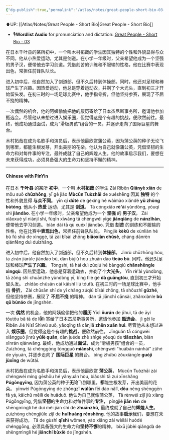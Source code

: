 ```yaml
---
{"dg-publish":true,"permalink":"/atlas/notes/great-people-short-bio-03-kimura-takuya/"}
---
```


⬆️UP: [[Atlas/Notes/Great People - Short Bio\|Great People - Short Bio]]

- 🎙️**Wordlist Audio** for pronunciation and dictation: [Great People - Short Bio - 03](https://drive.google.com/file/d/1iLrTxZRJo5cP0y7spqeBkKcMoGaDdJiC/view?usp=drive_link)

在日本千叶县的某所初中，一个叫木村拓哉的学生因其独特的个性和外貌显得与众不同。他从小热爱运动，尤其是剑道。在小学一年级时，父亲希望他成为一个坚强的男子汉，便带他去学习剑道。凭借刻苦的训练和不服输的性格，他在比赛中表现出色，常担任前锋队队长。

进入初中后，他自然加入了剑道部，但不久后转到体操部。同时，他还对足球和棒球产生了兴趣。因热爱运动，他总是穿着运动衣，并剃了个大光头，直到初三才开始留头发。在初三时的一场足球比赛中，他手指骨折，但他坚持参赛，展现了不屈不挠的精神。

一次偶然的机会，他的阿姨偷偷把他的履历寄给了日本杰尼斯事务所，邀请他参加甄选会。尽管他从未想过进入娱乐圈，但觉得这是个有趣的挑战，便欣然前往。最终，他成功通过面试，成为“滑板男孩”组合的一员，并逐步走向了国际巨星的舞台。

木村拓哉在成为名歌手和演员后，表示他最欣赏蒲公英，因为蒲公英的种子无论飞到哪里，都能生根发芽，开出美丽的花朵。他认为自己就像蒲公英，凭借坚韧的生命力和对每件事的专注，最终成就了自己的辉煌人生。他的故事启示我们，要想在未来获得成功，必须具备强大的生命力和坚持不懈的精神。


---

#### Chinese with PinYin

在日本  **千叶县**  的某所  **初中**，一个叫  **木村拓哉**  的学生
Zài Rìběn **Qiānyè xiàn** de mǒu suǒ **chūzhōng**, yī gè jiào **Mùcūn Tuòzhāi** de xuéshēng
因其  **独特**  的个性和外貌显得  **与众不同**。
yīn qí **dútè** de gèxìng hé wàimào xiǎndé **yǔ zhòng bùtóng**. 
他从小  **热爱**  运动，尤其是  **剑道**。
 Tā cóngxiǎo **rè'ài** yùndòng, yóuqí shì **jiàndào**. 
在小学一年级时，父亲希望他成为一个  **坚强**  的  **男子汉**，
Zài xiǎoxué yī niánjí shí, fùqīn xīwàng tā chéngwéi yīgè **jiānqián**g de **nánzǐhàn**, 
便带他去学习剑道。
biàn dài tā qù xuéxí jiàndào.
凭借  **刻苦**  的训练和不服输的性格，他在比赛中**表现出色**，常担任前锋队队长。
 Píngjiè **kèkǔ** de xùnliàn hé bù fú shū de xìnggé, tā zài bǐsài zhōng **biǎoxiàn chūsè**, cháng dānrèn qiánfēng duì duìzhǎng.

进入初中后，他自然加入了剑道部，但不久后转到**体操部**。
Jìnrù chūzhōng hòu, tā zìrán jiārùle jiàndào bù, dàn bùjiǔ hòu zhuǎn dào **tǐcāo bù**. 
同时，他还对足球和棒球**产生了兴趣**。
Tóngshí, tā hái duì zúqiú hé bàngqiú **chǎnshēngle xìngqù**. 
因热爱运动，他总是穿着运动衣，并剃了个**大光头**，
Yīn rè'ài yùndòng, tā zǒng shì chuānzhe yùndòng yī, bìng tìle gè **dà guāngtóu**, 
直到初三才开始留头发。
zhídào chūsān cái kāishǐ liú tóufǎ. 
在初三时的一场足球比赛中，他手指  **骨折**，
Zài chūsān shí de yī chǎng zúqiú bǐsài zhōng, tā shǒuzhǐ **gǔzhé**, 
但他坚持参赛，展现了  **不屈不挠**  的精神。
dàn tā jiānchí cānsài, zhǎnxiànle **bù qū bùnáo** de jīngshén.

一次  **偶然**  的机会，他的阿姨偷偷把他的**履历**
Yīcì **ǒurán** de jīhuì, tā de āyí tōutōu bǎ tā de **lǚlì** 
寄给了日本杰尼斯事务所，邀请他参加  **甄选会**。
jì gěi le Rìběn Jié Nísī Shìwù suǒ, yāoqǐng tā cānjiā **zhēn xuǎn huì**. 
尽管他从未想过进入  **娱乐圈**，但觉得这是个有趣的**挑战**，便欣然前往。
Jǐnguǎn tā cóngwèi xiǎngguò jìnrù **yúlè quān**, dàn juéde zhè shìgè yǒuqù de **tiǎozhàn**, biàn xīnrán qiánwǎng. 
最终，他成功通过**面试**，成为“滑板男孩”组合的一员，
Zuìzhōng, tā chénggōng tōngguò **miànshì**, chéngwéi “huábǎn nánhái” zǔhé de yīyuán, 
并逐步走向了  **国际巨星**  的舞台。
bìng zhúbù zǒuxiàngle **guójì jùxīng** de wǔtái.

木村拓哉在成为名歌手和演员后，表示他最欣赏  **蒲公英**，
Mùcūn Tuòzhāi zài chéngwéi míng gēshǒu hé yǎnyuán hòu, biǎoshì tā zuì xīnshǎng **Púgōngyīng**, 
因为蒲公英的种子**无论**飞到哪里，**都**能生根发芽，开出美丽的花朵。
yīnwèi Púgōngyīng de zhǒngzǐ **wúlùn** fēi dào nǎlǐ, **dōu** néng shēnggēn fā yá, kāichū měilì de huāduǒ. 
他认为自己就像蒲公英，
Tā rènwéi zìjǐ jiù xiàng Púgōngyīng, 
凭借**坚韧**的生命力和对每件事的**专注**，
píngjiè **jiān rèn** de shēngmìnglì hé duì měi jiàn shì de **zhuānzhù,** 
最终成就了自己的**辉煌人生**。
zuìzhōng chéngjiùle zìjǐ de **huīhuáng rénshēng**. 
他的故事**启示**我们，要想在未来获得成功，
Tā de gùshì **qǐshì** wǒmen, yào xiǎng zài wèilái huòdé chénggōng, 
必须具备强大的生命力和**坚持不懈**的精神。
bìxū jùbèi qiángdà de shēngmìnglì hé **jiānchí bùxiè** de jīngshén.
